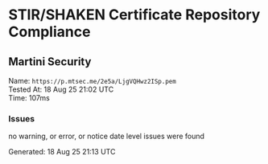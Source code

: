 # STIR/SHAKEN Certificate Repository Compliance

## Martini Security

Name: `https://p.mtsec.me/2e5a/LjgVQHwz2ISp.pem`\
Tested At: 18 Aug 25 21:02 UTC\
Time: 107ms

### Issues

no warning, or error, or notice date level issues were found

Generated: 18 Aug 25 21:13 UTC